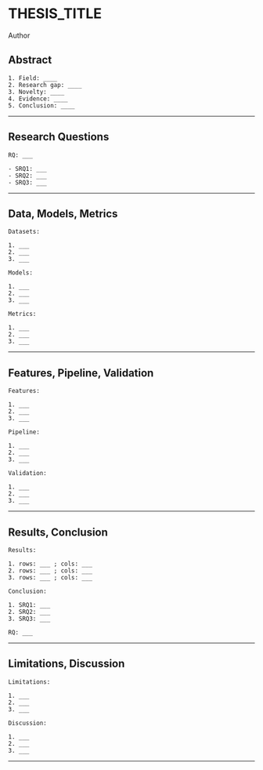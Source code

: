 # THESIS_TITLE

Author

## Abstract

```{abstract}
1. Field: ____
2. Research gap: ____
3. Novelty: ____
4. Evidence: ____
5. Conclusion: ____
```

---

## Research Questions

```{research-questions}
RQ: ___

- SRQ1: ___
- SRQ2: ___
- SRQ3: ___
```

---

## Data, Models, Metrics

```{dmm-data}
Datasets:

1. ___
2. ___
3. ___
```

```{dmm-models}
Models:

1. ___
2. ___
3. ___
```

```{dmm-metrics}
Metrics:

1. ___
2. ___
3. ___
```

---

## Features, Pipeline, Validation

```{fpv-features}
Features:

1. ___
2. ___
3. ___
```

```{fpv-pipeline}
Pipeline:

1. ___
2. ___
3. ___
```

```{fpv-validation}
Validation:

1. ___
2. ___
3. ___
```

---

## Results, Conclusion

```{results}
Results:

1. rows: ___ ; cols: ___
2. rows: ___ ; cols: ___
3. rows: ___ ; cols: ___
```

```{conclusion}
Conclusion:

1. SRQ1: ___
2. SRQ2: ___
3. SRQ3: ___

RQ: ___
```

---

## Limitations, Discussion

```{limitations}
Limitations:

1. ___
2. ___
3. ___
```

```{discussion}
Discussion:

1. ___
2. ___
3. ___
```

---
